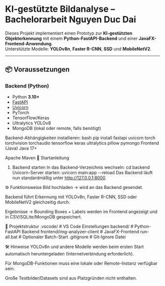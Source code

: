 # KI-gestützte Bildanalyse – Bachelorarbeit Nguyen Duc Dai

Dieses Projekt implementiert einen Prototyp zur **KI-gestützten Objekterkennung** mit einem **Python-FastAPI-Backend** und einer **JavaFX-Frontend-Anwendung**.  
Unterstützte Modelle: **YOLOv8n**, **Faster R-CNN**, **SSD** und **MobileNetV2**.

---

## 📦 Voraussetzungen

### Backend (Python)
- Python **3.10+**
- [FastAPI](https://fastapi.tiangolo.com/)
- [Uvicorn](https://www.uvicorn.org/)
- PyTorch
- TensorFlow/Keras
- Ultralytics YOLOv8
- MongoDB (lokal oder remote, falls benötigt)

Backend-Abhängigkeiten installieren:
bash
pip install fastapi uvicorn torch torchvision torchaudio tensorflow keras ultralytics pillow pymongo
Frontend (Java)
Java 17+

Apache Maven
🚀 Startanleitung
1. Backend starten
In das Backend-Verzeichnis wechseln:
cd backend
Uvicorn-Server starten:
uvicorn main:app --reload
Das Backend läuft nun standardmäßig unter http://127.0.0.1:8000.

⚙️ Funktionsweise
Bild hochladen → wird an das Backend gesendet.

Backend führt Erkennung mit YOLOv8n, Faster R-CNN, SSD oder MobileNetV2 gleichzeitig durch.

Ergebnisse → Bounding Boxes + Labels werden im Frontend angezeigt und in CSV/SQLite/MongoDB gespeichert.

📂 Projektstruktur
.vscode/                     # VS Code Einstellungen
backend/                     # Python-FastAPI Backend
frontend/img-analyzer-client # JavaFX-Frontend
run-all.bat                  # Optionaler Batch-Start
.gitignore                   # Git-Ignore Datei

🛠 Hinweise
YOLOv8n und andere Modelle werden beim ersten Start automatisch heruntergeladen (Internetverbindung erforderlich).

Für MongoDB-Funktionen muss eine lokale oder Remote-Instanz verfügbar sein.

Große Testbilder/Datasets sind aus Platzgründen nicht enthalten.
